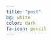 ```yaml
---
title: "post"
bg: white
color: dark
fa-icon: pencil
---
```


<!--
- [A mixture of a Poisson-lognormal distribution](/assets/poilog_mix/poilog_mix.html)
- [Fitting a Poisson-lognormal distribution in Stan (rstan)](/assets/poilog.html)
-->
